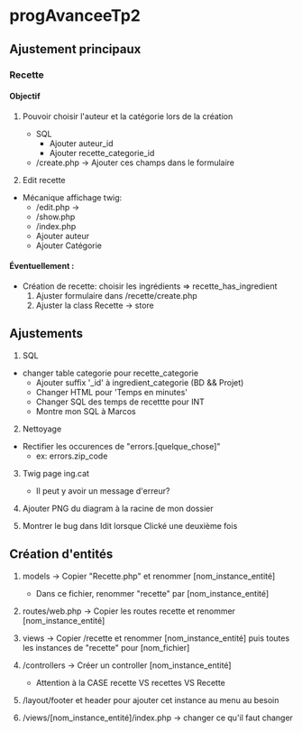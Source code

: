 # progAvanceeTp2

## Ajustement principaux

### Recette

#### Objectif

1. Pouvoir choisir l'auteur et la catégorie lors de la création
    - SQL
        - Ajouter auteur_id
        - Ajouter recette_categorie_id
    - /create.php ->    Ajouter ces champs dans le formulaire

2. Edit recette
- Mécanique affichage twig:
    - /edit.php -> 
    - /show.php
    - /index.php
    - Ajouter auteur
    - Ajouter Catégorie

#### Éventuellement :

- Création de recette: choisir les ingrédients => recette_has_ingredient
    1. Ajuster formulaire dans /recette/create.php
    2. Ajuster la class Recette -> store

## Ajustements

1. SQL
 - changer table categorie pour recette_categorie
    - Ajouter suffix '_id' à ingredient_categorie (BD && Projet)
    - Changer HTML pour 'Temps en minutes'
    - Changer SQL des temps de recettte pour INT
    - Montre mon SQL à Marcos

2. Nettoyage
- Rectifier les occurences de "errors.[quelque_chose]" 
    - ex: errors.zip_code

3. Twig page ing.cat
    - Il peut y avoir un message d'erreur?

5. Ajouter PNG du diagram à la racine de mon dossier

6. Montrer le bug dans Idit lorsque Clické une deuxième fois



## Création d'entités

1. models -> Copier "Recette.php" et renommer [nom_instance_entité] 
    - Dans ce fichier, renommer "recette" par [nom_instance_entité]
2. routes/web.php -> Copier les routes recette et renommer [nom_instance_entité]
3. views -> Copier /recette et renommer [nom_instance_entité] puis toutes les instances de "recette" pour [nom_fichier]
4. /controllers -> Créer un controller [nom_instance_entité]
    - Attention à la CASE recette VS recettes VS Recette

5. /layout/footer et header pour ajouter cet instance au menu au besoin
6. /views/[nom_instance_entité]/index.php -> changer ce qu'il faut changer